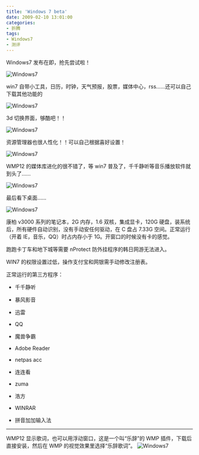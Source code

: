 ```yaml
---
title: 'Windows 7 beta'
date: 2009-02-10 13:01:00
categories:
- 折腾
tags:
- Windows7
- 测评
---
```


Windows7 发布在即，抢先尝试啦！

<!-- more -->

![Windows7](/post-images/windows-7-beta.png)

win7 自带小工具，日历，时钟，天气预报，股票，媒体中心，rss……还可以自己下载其他功能的

![Windows7](/post-images/1560501611205.png)

3d 切换界面，够酷吧！！

![Windows7](/post-images/1560501620466.png)

资源管理器也很人性化！！可以自己根据喜好设置！

![Windows7](/post-images/1560501665565.png)

WMP12 的媒体库进化的很不错了，等 win7 普及了，千千静听等音乐播放软件就到头了……

![Windows7](/post-images/1560501669514.png)

最后看下桌面……

![Windows7](/post-images/1560501673424.png)

康柏 v3000 系列的笔记本，2G 内存，1.6 双核，集成显卡，120G 硬盘，装系统后，所有硬件自动识别，没有手动安任何驱动，在 C 盘占 7.33G 空间。正常运行（开着 IE，音乐，QQ）时占内存小于 1G。开窗口的时候没有卡的感觉。

跑跑卡丁车和地下城等需要 nProtect 防外挂程序的韩日网游无法进入。

WIN7 的权限设置过低，操作支付宝和网银需手动修改注册表。

正常运行的第三方程序：

-   千千静听

-   暴风影音

-   迅雷

-   QQ

-   魔兽争霸

-   Adobe Reader

-   netpas acc

-   连连看

-   zuma

-   浩方

-   WINRAR

-   拼音加加输入法

---

WMP12 显示歌词，也可以用浮动窗口，这是一个叫“乐辞”的 WMP 插件，下载后直接安装，然后在 WMP 的视觉效果里选择“乐辞歌词”。
![Windows7](/post-images/1560501685463.png)
